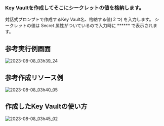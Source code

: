 ### Key Vaultを作成してそこにシークレットの値を格納します。
対話式プロンプトで作成するKey Vault名、格納する値(２つ) を入力します。
シークレットの値は Secret 属性がついているので入力時に ****** で表示されます。

## 参考実行例画面
![2023-08-08_03h39_24](https://github.com/aktsmm/Scripts/assets/71251920/f4556116-c03e-4a0e-a8bb-dc830894176a)

## 参考作成リソース例
![2023-08-08_03h40_05](https://github.com/aktsmm/Scripts/assets/71251920/b4116d72-9fe8-4a9f-828d-a1626c1eb679)

## 作成したKey Vaultの使い方

![2023-08-08_03h45_02](https://github.com/aktsmm/Scripts/assets/71251920/2260b6b2-6fda-4165-8045-ecaaa3f7735b)
